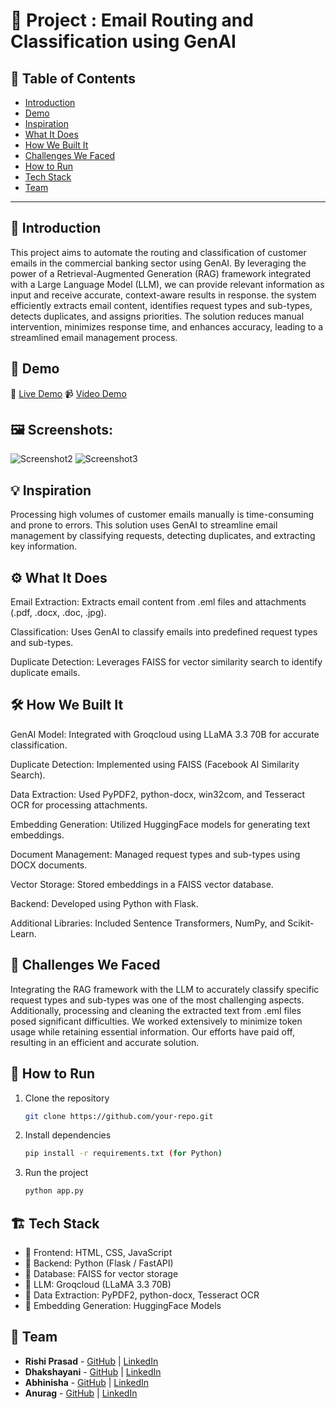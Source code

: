 # 🚀 Project : Email Routing and Classification using GenAI

## 📌 Table of Contents
- [Introduction](#introduction)
- [Demo](#demo)
- [Inspiration](#inspiration)
- [What It Does](#what-it-does)
- [How We Built It](#how-we-built-it)
- [Challenges We Faced](#challenges-we-faced)
- [How to Run](#how-to-run)
- [Tech Stack](#tech-stack)
- [Team](#team)

---

## 🎯 Introduction

This project aims to automate the routing and classification of customer emails in the commercial banking sector using GenAI. 
By leveraging the power of a Retrieval-Augmented Generation (RAG) framework integrated with a Large Language Model (LLM), 
we can provide relevant information as input and receive accurate, context-aware results in response. 
the system efficiently extracts email content, identifies request types and sub-types, detects duplicates, and assigns priorities.
The solution reduces manual intervention, minimizes response time, and enhances accuracy, leading to a streamlined email management process.

## 🎥 Demo
🔗 [Live Demo](https://github.com/user-attachments/assets/4656ae81-b39b-4e06-a49a-4ab7babd4d68)
📹 [Video Demo](https://github.com/user-attachments/assets/4656ae81-b39b-4e06-a49a-4ab7babd4d68) 

## 🖼️ Screenshots:

![Screenshot2](https://github.com/user-attachments/assets/f9fe4c4d-a0a4-43ee-abf0-f861cc3c6412)
![Screenshot3](https://github.com/user-attachments/assets/0645890a-bf32-4aa2-98a2-242255ed0945)

## 💡 Inspiration
Processing high volumes of customer emails manually is time-consuming and prone to errors. This solution uses GenAI to streamline email management by classifying requests, detecting duplicates, and extracting key information.

## ⚙️ What It Does
Email Extraction: Extracts email content from .eml files and attachments (.pdf, .docx, .doc, .jpg).

Classification: Uses GenAI to classify emails into predefined request types and sub-types.

Duplicate Detection: Leverages FAISS for vector similarity search to identify duplicate emails.

## 🛠️ How We Built It
GenAI Model: Integrated with Groqcloud using LLaMA 3.3 70B for accurate classification.

Duplicate Detection: Implemented using FAISS (Facebook AI Similarity Search).

Data Extraction: Used PyPDF2, python-docx, win32com, and Tesseract OCR for processing attachments.

Embedding Generation: Utilized HuggingFace models for generating text embeddings.

Document Management: Managed request types and sub-types using DOCX documents.

Vector Storage: Stored embeddings in a FAISS vector database.

Backend: Developed using Python with Flask.

Additional Libraries: Included Sentence Transformers, NumPy, and Scikit-Learn.

## 🚧 Challenges We Faced
Integrating the RAG framework with the LLM to accurately classify specific request types and sub-types was one of the most challenging aspects. 
Additionally, processing and cleaning the extracted text from .eml files posed significant difficulties. 
We worked extensively to minimize token usage while retaining essential information. Our efforts have paid off, resulting in an efficient and accurate solution.

## 🏃 How to Run
1. Clone the repository  
   ```sh
   git clone https://github.com/your-repo.git
   ```
2. Install dependencies  
   ```sh
   pip install -r requirements.txt (for Python)
   ```
3. Run the project  
   ```sh
   python app.py
   ```

## 🏗️ Tech Stack
- 🔹 Frontend: HTML, CSS, JavaScript
- 🔹 Backend: Python (Flask / FastAPI)
- 🔹 Database: FAISS for vector storage
- 🔹 LLM: Groqcloud (LLaMA 3.3 70B)
- 🔹 Data Extraction: PyPDF2, python-docx, Tesseract OCR
- 🔹 Embedding Generation: HuggingFace Models

## 👥 Team
- **Rishi Prasad** - [GitHub](https://github.com/msdrishi) | [LinkedIn](https://www.linkedin.com/in/rishi-prasad-6526a7213/)
- **Dhakshayani** - [GitHub](https://github.com/gsvdhakshayani) | [LinkedIn](https://www.linkedin.com/in/dhakshayani-garapati/)
- **Abhinisha** - [GitHub](https://github.com/abhinishakumari) | [LinkedIn](https://www.linkedin.com/in/abhinishakumari/)
- **Anurag** - [GitHub](https://github.com/binuboi79) | [LinkedIn](https://in.linkedin.com/in/anurag-baral-2261a7191)
